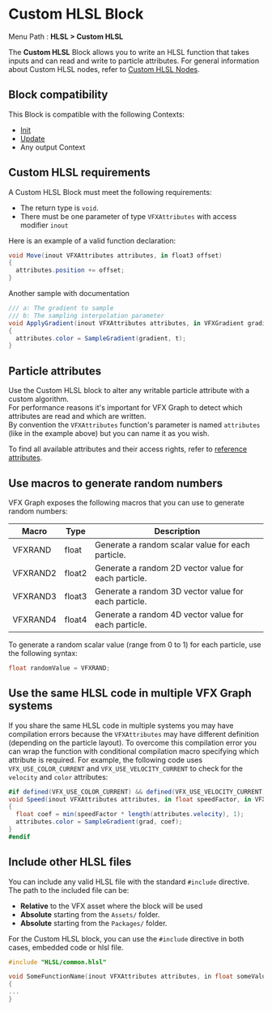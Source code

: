 # Custom HLSL Block

Menu Path : **HLSL > Custom HLSL**

The **Custom HLSL** Block allows you to write an HLSL function that takes inputs and can read and write to particle attributes.
For general information about Custom HLSL nodes, refer to [Custom HLSL Nodes](CustomHLSL-Common.md).

## Block compatibility
This Block is compatible with the following Contexts:

- [Init](Context-Initialize.md)
- [Update](Context-Update.md)
- Any output Context

## Custom HLSL requirements
A Custom HLSL Block must meet the following requirements:
- The return type is `void`.
- There must be one parameter of type `VFXAttributes` with access modifier `inout`

Here is an example of a valid function declaration:
```csharp
void Move(inout VFXAttributes attributes, in float3 offset)
{
  attributes.position += offset;
}
```

Another sample with documentation
```csharp
/// a: The gradient to sample
/// b: The sampling interpolation parameter
void ApplyGradient(inout VFXAttributes attributes, in VFXGradient gradient, in float t)
{
  attributes.color = SampleGradient(gradient, t);
}
```

## Particle attributes
Use the Custom HLSL block to alter any writable particle attribute with a custom algorithm.    
For performance reasons it's important for VFX Graph to detect which attributes are read and which are written.    
By convention the `VFXAttributes` function's parameter is named `attributes` (like in the example above) but you can name it as you wish.

To find all available attributes and their access rights, refer to [reference attributes](Reference-Attributes.md).

## Use macros to generate random numbers
VFX Graph exposes the following macros that you can use to generate random numbers:

| **Macro**      | **Type** | **Description**                                              |
|----------------|----------|--------------------------------------------------------------|
| VFXRAND        | float    | Generate a random scalar value for each particle.            |
| VFXRAND2       | float2   | Generate a random 2D vector value for each particle.         |
| VFXRAND3       | float3   | Generate a random 3D vector value for each particle.         |
| VFXRAND4       | float4   | Generate a random 4D vector value for each particle.         |


To generate a random scalar value (range from 0 to 1) for each particle, use the following syntax:
```csharp
float randomValue = VFXRAND;
```


## Use the same HLSL code in multiple VFX Graph systems
If you share the same HLSL code in multiple systems you may have compilation errors because the `VFXAttributes` may have different definition (depending on the particle layout).
To overcome this compilation error you can wrap the function with conditional compilation macro specifying which attribute is required.
For example, the following code uses `VFX_USE_COLOR_CURRENT` and `VFX_USE_VELOCITY_CURRENT` to check for the `velocity` and `color` attributes:
````csharp
#if defined(VFX_USE_COLOR_CURRENT) && defined(VFX_USE_VELOCITY_CURRENT)
void Speed(inout VFXAttributes attributes, in float speedFactor, in VFXGradient grad)
{
  float coef = min(speedFactor * length(attributes.velocity), 1);
  attributes.color = SampleGradient(grad, coef);
}
#endif
````

## Include other HLSL files
You can include any valid HLSL file with the standard `#include` directive.
The path to the included file can be:
- **Relative** to the VFX asset where the block will be used
- **Absolute** starting from the `Assets/` folder.
- **Absolute** starting from the `Packages/` folder.

For the Custom HLSL block, you can use the `#include` directive in both cases, embedded code or hlsl file.

```c++
#include "HLSL/common.hlsl"

void SomeFunctionName(inout VFXAttributes attributes, in float someValue)
{
...
}
```
